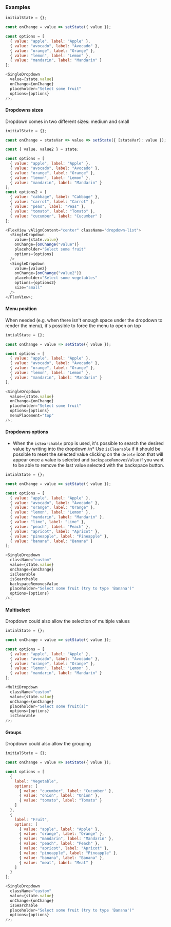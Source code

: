 ### Examples

```js
initialState = {};

const onChange = value => setState({ value });

const options = [
  { value: "apple", label: "Apple" },
  { value: "avocado", label: "Avocado" },
  { value: "orange", label: "Orange" },
  { value: "lemon", label: "Lemon" },
  { value: "mandarin", label: "Mandarin" }
];

<SingleDropdown
  value={state.value}
  onChange={onChange}
  placeholder="Select some fruit"
  options={options}
/>;
```

#### Dropdowns sizes

Dropdown comes in two different sizes: medium and small

```js
initialState = {};

const onChange = stateVar => value => setState({ [stateVar]: value });

const { value, value2 } = state;

const options = [
  { value: "apple", label: "Apple" },
  { value: "avocado", label: "Avocado" },
  { value: "orange", label: "Orange" },
  { value: "lemon", label: "Lemon" },
  { value: "mandarin", label: "Mandarin" }
];
const options2 = [
  { value: "cabbage", label: "Cabbage" },
  { value: "carrot", label: "Carrot" },
  { value: "peas", label: "Peas" },
  { value: "tomato", label: "Tomato" },
  { value: "cucumber", label: "Cucumber" }
];

<FlexView vAlignContent="center" className="dropdown-list">
  <SingleDropdown
    value={state.value}
    onChange={onChange("value")}
    placeholder="Select some fruit"
    options={options}
  />
  <SingleDropdown
    value={value2}
    onChange={onChange("value2")}
    placeholder="Select some vegetables"
    options={options2}
    size="small"
  />
</FlexView>;
```

#### Menu position

When needed (e.g. when there isn't enough space under the dropdown to render the menu), it's possible to force the menu to open on top

```js
intialState = {};

const onChange = value => setState({ value });

const options = [
  { value: "apple", label: "Apple" },
  { value: "avocado", label: "Avocado" },
  { value: "orange", label: "Orange" },
  { value: "lemon", label: "Lemon" },
  { value: "mandarin", label: "Mandarin" }
];

<SingleDropdown
  value={state.value}
  onChange={onChange}
  placeholder="Select some fruit"
  options={options}
  menuPlacement="top"
/>;
```

#### Dropdowns options

- When the `isSearchable` prop is used, it's possible to search the desired value by writing into the dropdown.\n\* Use `isClearable` if it should be possible to reset the selected value clicking on the `delete` icon that will appear once a value is selected and `backspaceRemovesValue` if you want to be able to remove the last value selected with the backspace button.

```js
intialState = {};

const onChange = value => setState({ value });

const options = [
  { value: "apple", label: "Apple" },
  { value: "avocado", label: "Avocado" },
  { value: "orange", label: "Orange" },
  { value: "lemon", label: "Lemon" },
  { value: "mandarin", label: "Mandarin" },
  { value: "lime", label: "Lime" },
  { value: "peach", label: "Peach" },
  { value: "apricot", label: "Apricot" },
  { value: "pineapple", label: "Pineapple" },
  { value: "banana", label: "Banana" }
];

<SingleDropdown
  className="custom"
  value={state.value}
  onChange={onChange}
  isClearable
  isSearchable
  backspaceRemovesValue
  placeholder="Select some fruit (try to type 'Banana')"
  options={options}
/>;
```

#### Multiselect

Dropdown could also allow the selection of multiple values

```js
intialState = {};

const onChange = value => setState({ value });

const options = [
  { value: "apple", label: "Apple" },
  { value: "avocado", label: "Avocado" },
  { value: "orange", label: "Orange" },
  { value: "lemon", label: "Lemon" },
  { value: "mandarin", label: "Mandarin" }
];

<MultiDropdown
  className="custom"
  value={state.value}
  onChange={onChange}
  placeholder="Select some fruit(s)"
  options={options}
  isClearable
/>;
```

#### Groups

Dropdown could also allow the grouping

```js
initialState = {};

const onChange = value => setState({ value });

const options = [
  {
    label: "Vegetable",
    options: [
      { value: "cucumber", label: "Cucumber" },
      { value: "onion", label: "Onion" },
      { value: "tomato", label: "Tomato" }
    ]
  },
  {
    label: "Fruit",
    options: [
      { value: "apple", label: "Apple" },
      { value: "orange", label: "Orange" },
      { value: "mandarin", label: "Mandarin" },
      { value: "peach", label: "Peach" },
      { value: "apricot", label: "Apricot" },
      { value: "pineapple", label: "Pineapple" },
      { value: "banana", label: "Banana" },
      { value: "meat", label: "Meat" }
    ]
  }
];

<SingleDropdown
  className="custom"
  value={state.value}
  onChange={onChange}
  isSearchable
  placeholder="Select some fruit (try to type 'Banana')"
  options={options}
/>;
```

